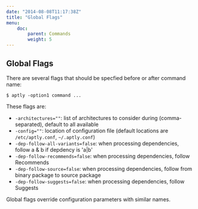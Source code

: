 ```yaml
---
date: "2014-08-08T11:17:38Z"
title: "Global Flags"
menu:
    doc:
        parent: Commands
        weight: 5
---
```


Global Flags
------------

There are several flags that should be specfied before or after command
name:

    $ aptly -option1 command ...

These flags are:

-   `-architectures=""`: list of architectures to consider during
    (comma-separated), default to all available
-   `-config=""`: location of configuration file (default locations are
    `/etc/aptly.conf`, `~/.aptly.conf`)
-   `-dep-follow-all-variants=false`: when processing dependencies,
    follow a & b if depdency is 'a|b'
-   `-dep-follow-recommends=false`: when processing dependencies, follow
    Recommends
-   `-dep-follow-source=false`: when processing dependencies, follow
    from binary package to source package
-   `-dep-follow-suggests=false`: when processing dependencies, follow
    Suggests

Global flags override configuration parameters with similar names.

 